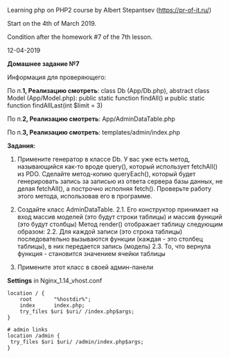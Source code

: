 Learning php on PHP2 course by Albert Stepantsev (https://pr-of-it.ru/)

Start on the 4th of March 2019. 

Condition after the homework #7 of the 7th lesson. 

12-04-2019

**Домашнее задание №7**

Информация для проверяющего:

По п.**1, Реализацию смотреть**: class Db (App/Db.php), abstract class Model 
(App/Model.php): public static function findAll() и public static function 
findAllLast(int $limit = 3)

По п.**2, Реализацию смотреть**: App/AdminDataTable.php

По п.**3, Реализацию смотреть**: templates/admin/index.php

**Задания:**

1. Примените генератор в классе Db. У вас уже есть метод, называющийся как-то вроде query(), который использует fetchAll() из PDO. Сделайте метод-копию queryEach(), который будет генерировать запись за записью из ответа сервера базы данных, не делая fetchAll(), а построчно исполняя fetch(). Проверьте работу этого метода, использовав его в программе.

2. Создайте класс AdminDataTable. 
2.1. Его конструктор принимает на вход массив моделей (это будут строки таблицы) и массив функций (это будут столбцы)
Метод render() отображает таблицу следующим образом:
2.2. Для каждой записи (это строка таблицы) последовательно вызываются функции (каждая - это столбец таблицы), в них передается запись (модель)
2.3. То, что вернула функция - становится значением ячейки таблицы

3. Примените этот класс в своей админ-панели





**Settings** in Nginx_1.14_vhost.conf

    location / {
        root       "%hostdir%";
        index      index.php;
        try_files $uri $uri/ /index.php$args;
    }
    
    # admin links
    location /admin {
     try_files $uri $uri/ /admin/index.php$args;
    } 
    
